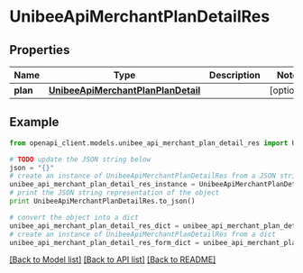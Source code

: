 # UnibeeApiMerchantPlanDetailRes


## Properties

Name | Type | Description | Notes
------------ | ------------- | ------------- | -------------
**plan** | [**UnibeeApiMerchantPlanPlanDetail**](UnibeeApiMerchantPlanPlanDetail.md) |  | [optional] 

## Example

```python
from openapi_client.models.unibee_api_merchant_plan_detail_res import UnibeeApiMerchantPlanDetailRes

# TODO update the JSON string below
json = "{}"
# create an instance of UnibeeApiMerchantPlanDetailRes from a JSON string
unibee_api_merchant_plan_detail_res_instance = UnibeeApiMerchantPlanDetailRes.from_json(json)
# print the JSON string representation of the object
print UnibeeApiMerchantPlanDetailRes.to_json()

# convert the object into a dict
unibee_api_merchant_plan_detail_res_dict = unibee_api_merchant_plan_detail_res_instance.to_dict()
# create an instance of UnibeeApiMerchantPlanDetailRes from a dict
unibee_api_merchant_plan_detail_res_form_dict = unibee_api_merchant_plan_detail_res.from_dict(unibee_api_merchant_plan_detail_res_dict)
```
[[Back to Model list]](../README.md#documentation-for-models) [[Back to API list]](../README.md#documentation-for-api-endpoints) [[Back to README]](../README.md)


